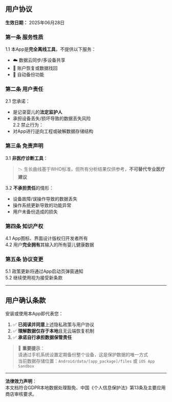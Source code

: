 ## 用户协议
**生效日期：** 2025年06月28日  

### 第一条 服务性质
1.1 本App是**完全离线工具**，不提供以下服务：  
   - ☁️ 数据云同步/多设备共享  
   - 🔑 账户恢复或数据找回  
   - 🤖 自动备份功能  

### 第二条 用户责任
2.1 您承诺：  
   - 是记录婴儿的**法定监护人**  
   - 承担设备丢失/损坏导致的数据丢失风险  
2.2 禁止行为：  
   - 对App进行逆向工程或破解数据存储结构  

### 第三条 免责声明
3.1 **非医疗诊断工具**：  
   > 📉 生长曲线基于WHO标准，但所有分析结果仅供参考，**不可替代专业医疗建议**  

3.2 **不承担责任**的情形：  
   - 设备故障/误操作导致的数据丢失  
   - 操作系统更新导致的功能异常  
   - 用户未备份造成的损失  

### 第四条 知识产权
4.1 App图标、界面设计版权归开发者所有  
4.2 用户**完全拥有**其输入的所有婴儿健康数据  

### 第五条 协议变更
5.1 政策更新将通过App启动页弹窗通知  
5.2 继续使用视为接受新条款  

---

## 用户确认条款
安装或使用本App即代表您：  
1. ✅ **已阅读并同意**上述隐私政策与用户协议  
2. ✅ **理解数据仅存于本地**且无云端恢复机制  
3. ✅ **承诺自行承担数据保管责任**  

> 🔔 **重要提示**：  
> 请通过手机系统设置定期备份整个设备，这是保护数据的唯一方式  
> 当前数据存储位置：`Android/data/[app_package]/files` 或 `iOS App Sandbox`

---
**法律效力声明**：  
本文档符合GDPR本地数据处理豁免、中国《个人信息保护法》第13条及主要应用商店审核要求。